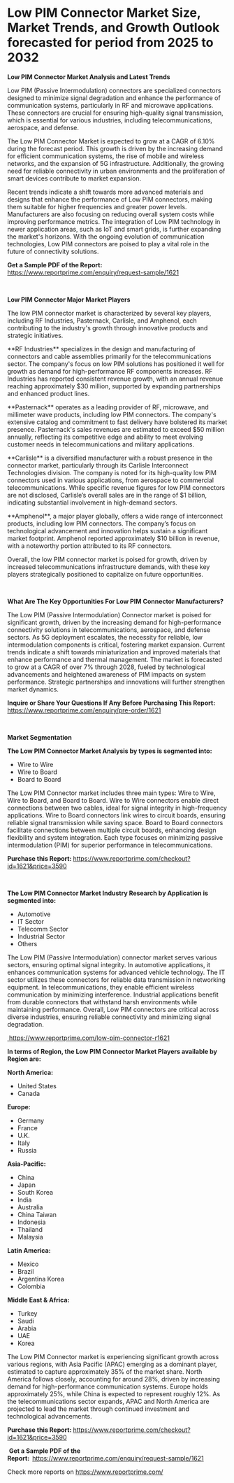 <p><h1>Low PIM Connector Market Size, Market Trends, and Growth Outlook forecasted for period from 2025 to 2032</h1></p><p><strong>Low PIM Connector Market Analysis and Latest Trends</strong></p>
<p><p>Low PIM (Passive Intermodulation) connectors are specialized connectors designed to minimize signal degradation and enhance the performance of communication systems, particularly in RF and microwave applications. These connectors are crucial for ensuring high-quality signal transmission, which is essential for various industries, including telecommunications, aerospace, and defense. </p><p>The Low PIM Connector Market is expected to grow at a CAGR of 6.10% during the forecast period. This growth is driven by the increasing demand for efficient communication systems, the rise of mobile and wireless networks, and the expansion of 5G infrastructure. Additionally, the growing need for reliable connectivity in urban environments and the proliferation of smart devices contribute to market expansion.</p><p>Recent trends indicate a shift towards more advanced materials and designs that enhance the performance of Low PIM connectors, making them suitable for higher frequencies and greater power levels. Manufacturers are also focusing on reducing overall system costs while improving performance metrics. The integration of Low PIM technology in newer application areas, such as IoT and smart grids, is further expanding the market's horizons. With the ongoing evolution of communication technologies, Low PIM connectors are poised to play a vital role in the future of connectivity solutions.</p></p>
<p><strong>Get a Sample PDF of the Report:&nbsp;</strong> <a href="https://www.reportprime.com/enquiry/request-sample/1621?utm_campaign=3574&utm_medium=2&utm_source=Github&utm_content=ia&utm_term=18032025&utm_id=low-pim-connector">https://www.reportprime.com/enquiry/request-sample/1621</a></p>
<p>&nbsp;</p>
<p><strong>Low PIM Connector Major Market Players</strong></p>
<p><p>The low PIM connector market is characterized by several key players, including RF Industries, Pasternack, Carlisle, and Amphenol, each contributing to the industry's growth through innovative products and strategic initiatives. </p><p>**RF Industries** specializes in the design and manufacturing of connectors and cable assemblies primarily for the telecommunications sector. The company's focus on low PIM solutions has positioned it well for growth as demand for high-performance RF components increases. RF Industries has reported consistent revenue growth, with an annual revenue reaching approximately $30 million, supported by expanding partnerships and enhanced product lines.</p><p>**Pasternack** operates as a leading provider of RF, microwave, and millimeter wave products, including low PIM connectors. The company's extensive catalog and commitment to fast delivery have bolstered its market presence. Pasternack's sales revenues are estimated to exceed $50 million annually, reflecting its competitive edge and ability to meet evolving customer needs in telecommunications and military applications.</p><p>**Carlisle** is a diversified manufacturer with a robust presence in the connector market, particularly through its Carlisle Interconnect Technologies division. The company is noted for its high-quality low PIM connectors used in various applications, from aerospace to commercial telecommunications. While specific revenue figures for low PIM connectors are not disclosed, Carlisle’s overall sales are in the range of $1 billion, indicating substantial involvement in high-demand sectors.</p><p>**Amphenol**, a major player globally, offers a wide range of interconnect products, including low PIM connectors. The company’s focus on technological advancement and innovation helps sustain a significant market footprint. Amphenol reported approximately $10 billion in revenue, with a noteworthy portion attributed to its RF connectors.</p><p>Overall, the low PIM connector market is poised for growth, driven by increased telecommunications infrastructure demands, with these key players strategically positioned to capitalize on future opportunities.</p></p>
<p>&nbsp;</p>
<p><strong>What Are The Key Opportunities For Low PIM Connector Manufacturers?</strong></p>
<p><p>The Low PIM (Passive Intermodulation) Connector market is poised for significant growth, driven by the increasing demand for high-performance connectivity solutions in telecommunications, aerospace, and defense sectors. As 5G deployment escalates, the necessity for reliable, low intermodulation components is critical, fostering market expansion. Current trends indicate a shift towards miniaturization and improved materials that enhance performance and thermal management. The market is forecasted to grow at a CAGR of over 7% through 2028, fueled by technological advancements and heightened awareness of PIM impacts on system performance. Strategic partnerships and innovations will further strengthen market dynamics.</p></p>
<p><strong>Inquire or Share Your Questions If Any Before Purchasing This Report:</strong> <a href="https://www.reportprime.com/enquiry/pre-order/1621?utm_campaign=3574&utm_medium=2&utm_source=Github&utm_content=ia&utm_term=18032025&utm_id=low-pim-connector">https://www.reportprime.com/enquiry/pre-order/1621</a></p>
<p>&nbsp;</p>
<p><strong>Market Segmentation</strong></p>
<p><strong>The Low PIM Connector Market Analysis by types is segmented into:</strong></p>
<p><ul><li>Wire to Wire</li><li>Wire to Board</li><li>Board to Board</li></ul></p>
<p><p>The Low PIM Connector market includes three main types: Wire to Wire, Wire to Board, and Board to Board. Wire to Wire connectors enable direct connections between two cables, ideal for signal integrity in high-frequency applications. Wire to Board connectors link wires to circuit boards, ensuring reliable signal transmission while saving space. Board to Board connectors facilitate connections between multiple circuit boards, enhancing design flexibility and system integration. Each type focuses on minimizing passive intermodulation (PIM) for superior performance in telecommunications.</p></p>
<p><strong>Purchase this Report:&nbsp;</strong><a href="https://www.reportprime.com/checkout?id=1621&price=3590&utm_campaign=3574&utm_medium=2&utm_source=Github&utm_content=ia&utm_term=18032025&utm_id=low-pim-connector">https://www.reportprime.com/checkout?id=1621&price=3590</a></p>
<p>&nbsp;</p>
<p><strong>The Low PIM Connector Market Industry Research by Application is segmented into:</strong></p>
<p><ul><li>Automotive</li><li>IT Sector</li><li>Telecomm Sector</li><li>Industrial Sector</li><li>Others</li></ul></p>
<p><p>The Low PIM (Passive Intermodulation) connector market serves various sectors, ensuring optimal signal integrity. In automotive applications, it enhances communication systems for advanced vehicle technology. The IT sector utilizes these connectors for reliable data transmission in networking equipment. In telecommunications, they enable efficient wireless communication by minimizing interference. Industrial applications benefit from durable connectors that withstand harsh environments while maintaining performance. Overall, Low PIM connectors are critical across diverse industries, ensuring reliable connectivity and minimizing signal degradation.</p></p>
<p><a href="https://www.reportprime.com/low-pim-connector-r1621?utm_campaign=3574&utm_medium=2&utm_source=Github&utm_content=ia&utm_term=18032025&utm_id=low-pim-connector">&nbsp;https://www.reportprime.com/low-pim-connector-r1621</a></p>
<p><strong>In terms of Region, the Low PIM Connector Market Players available by Region are:</strong></p>
<p>
    <p> <strong> North America: </strong>
        <ul>
            <li>United States</li>
            <li>Canada</li>
        </ul>
        </p> 
    <p> <strong> Europe: </strong>
        <ul>
            <li>Germany</li>
            <li>France</li>
            <li>U.K.</li>
            <li>Italy</li>
            <li>Russia</li>
        </ul>
        </p> 
    <p> <strong> Asia-Pacific: </strong>
        <ul>
            <li>China</li>
            <li>Japan</li>
            <li>South Korea</li>
            <li>India</li>
            <li>Australia</li>
            <li>China Taiwan</li>
            <li>Indonesia</li>
            <li>Thailand</li>
            <li>Malaysia</li>
        </ul>
        </p> 
    <p> <strong> Latin America: </strong>
        <ul>
            <li>Mexico</li>
            <li>Brazil</li>
            <li>Argentina Korea</li>
            <li>Colombia</li>
        </ul>
        </p> 
    <p> <strong> Middle East & Africa: </strong>
        <ul>
            <li>Turkey</li>
            <li>Saudi</li>
            <li>Arabia</li>
            <li>UAE</li>
            <li>Korea</li>
        </ul>
    </p>
    </p>
<p><p>The Low PIM Connector market is experiencing significant growth across various regions, with Asia Pacific (APAC) emerging as a dominant player, estimated to capture approximately 35% of the market share. North America follows closely, accounting for around 28%, driven by increasing demand for high-performance communication systems. Europe holds approximately 25%, while China is expected to represent roughly 12%. As the telecommunications sector expands, APAC and North America are projected to lead the market through continued investment and technological advancements.</p></p>
<p><strong>Purchase this Report: </strong><a href="https://www.reportprime.com/checkout?id=1621&price=3590&utm_campaign=3574&utm_medium=2&utm_source=Github&utm_content=ia&utm_term=18032025&utm_id=low-pim-connector">https://www.reportprime.com/checkout?id=1621&price=3590</a></p>
<p>&nbsp;<strong>Get a Sample PDF of the Report:&nbsp;&nbsp;</strong><a href="https://www.reportprime.com/enquiry/request-sample/1621?utm_campaign=3574&utm_medium=2&utm_source=Github&utm_content=ia&utm_term=18032025&utm_id=low-pim-connector">https://www.reportprime.com/enquiry/request-sample/1621</a></p>
<p><strong></strong></p>
<p>Check more reports on <a href="https://www.reportprime.com/?utm_campaign=3574&utm_medium=2&utm_source=Github&utm_content=ia&utm_term=18032025&utm_id=low-pim-connector">https://www.reportprime.com/</a></p>